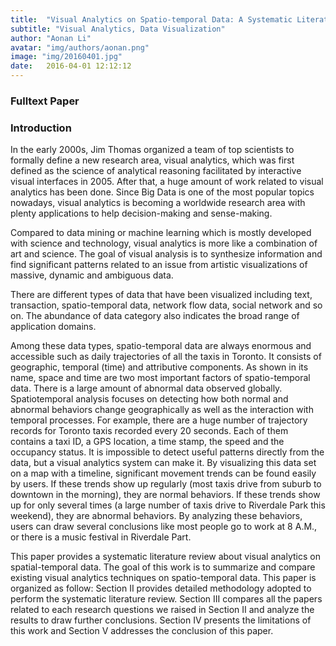 ```yaml
---
title:  "Visual Analytics on Spatio-temporal Data: A Systematic Literature Review"
subtitle: "Visual Analytics, Data Visualization"
author: "Aonan Li"
avatar: "img/authors/aonan.png"
image: "img/20160401.jpg"
date:   2016-04-01 12:12:12
---
```


### Fulltext Paper
<a href="https://drive.google.com/file/d/0B1t9pF1wONA0QjNUaFRpTllRcUU/preview"><i class="fa fa-file-pdf-o fa-3x"></i></a>

### Introduction
In the early 2000s, Jim Thomas organized a team of top scientists to formally define a new research area, visual analytics, which was first defined as the science of analytical reasoning facilitated by interactive visual interfaces in 2005. After that, a huge amount of work related to visual analytics has been done. Since Big Data is one of the most popular topics nowadays, visual analytics is becoming a worldwide research area with plenty applications to help decision-making and sense-making.

Compared to data mining or machine learning which is mostly developed with science and technology, visual analytics is more like a combination of art and science. The goal of visual analysis is to synthesize information and find significant patterns related to an issue from artistic visualizations of massive, dynamic and ambiguous data.

There are different types of data that have been visualized including text, transaction, spatio-temporal data, network flow data, social network and so on. The abundance of data category also indicates the broad range of application domains.

Among these data types, spatio-temporal data are always enormous and accessible such as daily trajectories of all the taxis in Toronto. It consists of geographic, temporal (time) and attributive components. As shown in its name, space and time are two most important factors of spatio-temporal data. There is a large amount of abnormal data observed globally. Spatiotemporal analysis focuses on detecting how both normal and abnormal behaviors change geographically as well as the interaction with temporal processes. For example, there are a huge number of trajectory records for Toronto taxis recorded every 20 seconds. Each of them contains a taxi ID, a GPS location, a time stamp, the speed and the occupancy status. It is impossible to detect useful patterns directly from the data, but a visual analytics system can make it. By visualizing this data set on a map with a timeline, significant movement trends can be found easily by users. If these trends show up regularly (most taxis drive from suburb to downtown in the morning), they are normal behaviors. If these trends show up for only several times (a large number of taxis drive to Riverdale Park this weekend), they are abnormal behaviors. By analyzing these behaviors, users can draw several conclusions like most people go to work at 8 A.M., or there is a music festival in Riverdale Part.

This paper provides a systematic literature review about visual analytics on spatial-temporal data. The goal of this work is to summarize and compare existing visual analytics techniques on spatio-temporal data. This paper is organized as follow: Section II provides detailed methodology adopted to perform the systematic literature review. Section III compares all the papers related to each research questions we raised in Section II and analyze the results to draw further conclusions. Section IV presents the limitations of this work and Section V addresses the conclusion of this paper.